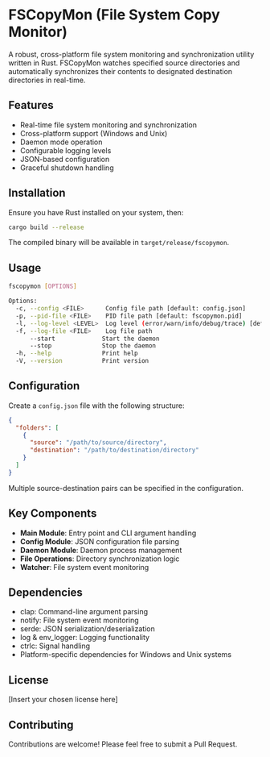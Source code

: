 # FSCopyMon (File System Copy Monitor)

A robust, cross-platform file system monitoring and synchronization utility written in Rust. FSCopyMon watches specified source directories and automatically synchronizes their contents to designated destination directories in real-time.

## Features

- Real-time file system monitoring and synchronization
- Cross-platform support (Windows and Unix)
- Daemon mode operation
- Configurable logging levels
- JSON-based configuration
- Graceful shutdown handling

## Installation

Ensure you have Rust installed on your system, then:

```bash
cargo build --release
```

The compiled binary will be available in `target/release/fscopymon`.

## Usage

```bash
fscopymon [OPTIONS]

Options:
  -c, --config <FILE>      Config file path [default: config.json]
  -p, --pid-file <FILE>    PID file path [default: fscopymon.pid]
  -l, --log-level <LEVEL>  Log level (error/warn/info/debug/trace) [default: info]
  -f, --log-file <FILE>    Log file path
      --start             Start the daemon
      --stop              Stop the daemon
  -h, --help              Print help
  -V, --version           Print version
```

## Configuration

Create a `config.json` file with the following structure:

```json
{
  "folders": [
    {
      "source": "/path/to/source/directory",
      "destination": "/path/to/destination/directory"
    }
  ]
}
```

Multiple source-destination pairs can be specified in the configuration.

## Key Components

- **Main Module**: Entry point and CLI argument handling
- **Config Module**: JSON configuration file parsing
- **Daemon Module**: Daemon process management
- **File Operations**: Directory synchronization logic
- **Watcher**: File system event monitoring

## Dependencies

- clap: Command-line argument parsing
- notify: File system event monitoring
- serde: JSON serialization/deserialization
- log & env_logger: Logging functionality
- ctrlc: Signal handling
- Platform-specific dependencies for Windows and Unix systems

## License

[Insert your chosen license here]

## Contributing

Contributions are welcome! Please feel free to submit a Pull Request.
